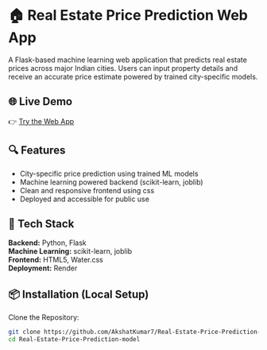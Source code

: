 # 🏠 Real Estate Price Prediction Web App

A Flask-based machine learning web application that predicts real estate prices across major Indian cities. Users can input property details and receive an accurate price estimate powered by trained city-specific models.

## 🌐 Live Demo

👉 [Try the Web App](https://your-render-url.onrender.com)  


## 🔍 Features

- City-specific price prediction using trained ML models  
- Machine learning powered backend (scikit-learn, joblib)  
- Clean and responsive frontend using css  
- Deployed and accessible for public use  

## 🧰 Tech Stack

**Backend:** Python, Flask  
**Machine Learning:** scikit-learn, joblib  
**Frontend:** HTML5, Water.css  
**Deployment:** Render

## 📦 Installation (Local Setup)

Clone the Repository:

```bash
git clone https://github.com/AkshatKumar7/Real-Estate-Price-Prediction-model.git
cd Real-Estate-Price-Prediction-model
